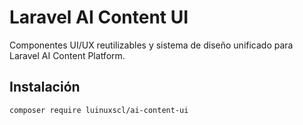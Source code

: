 # Laravel AI Content UI

Componentes UI/UX reutilizables y sistema de diseño unificado para Laravel AI Content Platform.

## Instalación

```bash
composer require luinuxscl/ai-content-ui
```
